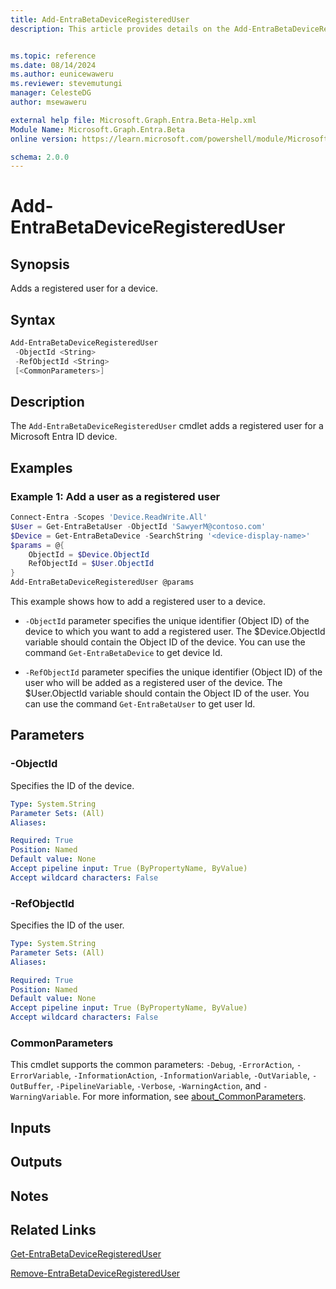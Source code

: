 ```yaml
---
title: Add-EntraBetaDeviceRegisteredUser
description: This article provides details on the Add-EntraBetaDeviceRegisteredUser command.


ms.topic: reference
ms.date: 08/14/2024
ms.author: eunicewaweru
ms.reviewer: stevemutungi
manager: CelesteDG
author: msewaweru

external help file: Microsoft.Graph.Entra.Beta-Help.xml
Module Name: Microsoft.Graph.Entra.Beta
online version: https://learn.microsoft.com/powershell/module/Microsoft.Graph.Entra.Beta/Add-EntraBetaDeviceRegisteredUser

schema: 2.0.0
---
```


# Add-EntraBetaDeviceRegisteredUser

## Synopsis

Adds a registered user for a device.

## Syntax

```powershell
Add-EntraBetaDeviceRegisteredUser 
 -ObjectId <String> 
 -RefObjectId <String> 
 [<CommonParameters>]
```

## Description

The `Add-EntraBetaDeviceRegisteredUser` cmdlet adds a registered user for a Microsoft Entra ID device.

## Examples

### Example 1: Add a user as a registered user

```powershell
Connect-Entra -Scopes 'Device.ReadWrite.All'
$User = Get-EntraBetaUser -ObjectId 'SawyerM@contoso.com'
$Device = Get-EntraBetaDevice -SearchString '<device-display-name>'
$params = @{
    ObjectId = $Device.ObjectId 
    RefObjectId = $User.ObjectId
}
Add-EntraBetaDeviceRegisteredUser @params
```

This example shows how to add a registered user to a device.

- `-ObjectId` parameter specifies the unique identifier (Object ID) of the device to which you want to add a registered user. The $Device.ObjectId variable should contain the Object ID of the device. You can use the command `Get-EntraBetaDevice` to get device Id.

- `-RefObjectId` parameter specifies the unique identifier (Object ID) of the user who will be added as a registered user of the device. The $User.ObjectId variable should contain the Object ID of the user. You can use the command `Get-EntraBetaUser` to get user Id.

## Parameters

### -ObjectId

Specifies the ID of the device.

```yaml
Type: System.String
Parameter Sets: (All)
Aliases:

Required: True
Position: Named
Default value: None
Accept pipeline input: True (ByPropertyName, ByValue)
Accept wildcard characters: False
```

### -RefObjectId

Specifies the ID of the user.

```yaml
Type: System.String
Parameter Sets: (All)
Aliases:

Required: True
Position: Named
Default value: None
Accept pipeline input: True (ByPropertyName, ByValue)
Accept wildcard characters: False
```

### CommonParameters

This cmdlet supports the common parameters: `-Debug`, `-ErrorAction`, `-ErrorVariable`, `-InformationAction`, `-InformationVariable`, `-OutVariable`, `-OutBuffer`, `-PipelineVariable`, `-Verbose`, `-WarningAction`, and `-WarningVariable`. For more information, see [about_CommonParameters](https://go.microsoft.com/fwlink/?LinkID=113216).

## Inputs

## Outputs

## Notes

## Related Links

[Get-EntraBetaDeviceRegisteredUser](Get-EntraBetaDeviceRegisteredUser.md)

[Remove-EntraBetaDeviceRegisteredUser](Remove-EntraBetaDeviceRegisteredUser.md)
